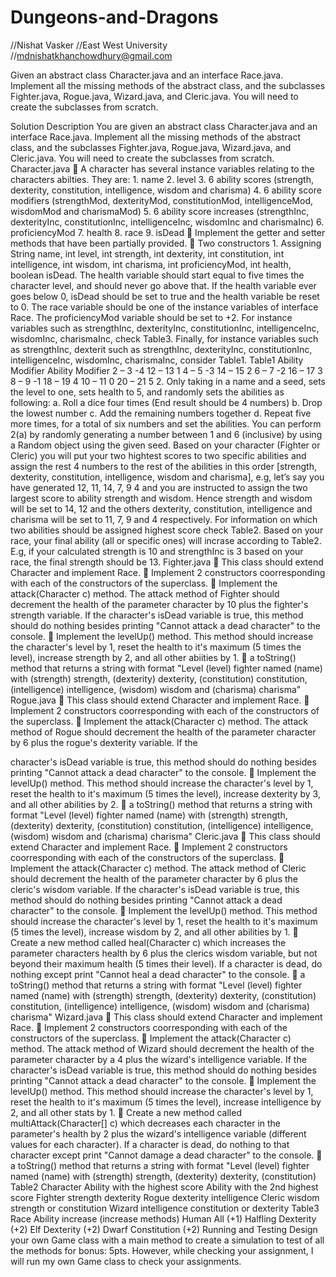 # Dungeons-and-Dragons

//Nishat Vasker
//East West University 
//mdnishatkhanchowdhury@gmail.com 


Given an abstract class Character.java and an interface Race.java. Implement all the missing methods of the abstract class, and the subclasses Fighter.java, Rogue.java, Wizard.java, and Cleric.java. You will need to create the subclasses from scratch.
<head>Solution Description</head>
You are given an abstract class Character.java and an interface Race.java. Implement all the missing methods of the abstract class, and the subclasses Fighter.java, Rogue.java, Wizard.java, and Cleric.java. You will need to create the subclasses from scratch.
Character.java
 A character has several instance variables relating to the characters abilties. They are:
1. name
2. level
3. 6 ability scores (strength, dexterity, constitution, intelligence, wisdom and charisma)
4. 6 ability score modifiers (strengthMod, dexterityMod, constitutionMod, intelligenceMod, wisdomMod and charismaMod)
5. 6 ability score increases (strengthInc, dexterityInc, constitutionInc, intelligenceInc, wisdomInc and charismaInc)
6. proficiencyMod
7. health
8. race
9. isDead
 Implement the getter and setter methods that have been partially provided.
 Two constructors
1. Assigning String name, int level, int strength, int dexterity, int constitution, int intelligence, int wisdom, int charisma, int proficiencyMod, int health, boolean isDead. The health variable should start equal to five times the character level, and should never go above that. If the health variable ever goes below 0, isDead should be set to true and the health variable be reset to 0. The race variable should be one of the instance variables of interface Race. The proficiencyMod variable should be set to +2. For instance variables such as strengthInc, dexterityInc, constitutionInc, intelligenceInc, wisdomInc, charismaInc, check Table3. Finally, for instance variables such as strengthInc, dexterit
such as strengthInc, dexterityInc, constitutionInc, intelligenceInc, wisdomInc, charismaInc, consider Table1.
Table1
Ability
Modifier
Ability
Modifier
2 – 3
-4
12 – 13
1
4 – 5
-3
14 – 15
2
6 – 7
-2
16 – 17
3
8 – 9
-1
18 – 19
4
10 – 11
0
20 – 21
5
2. Only taking in a name and a seed, sets the level to one, sets health to 5, and randomly sets the abilities as following:
a. Roll a dice four times (End result should be 4 numbers)
b. Drop the lowest number
c. Add the remaining numbers together
d. Repeat five more times, for a total of six numbers and set the abilities.
You can perform 2(a) by randomly generating a number between 1 and 6 (inclusive) by using a Random object using the given seed. Based on your character (Fighter or Cleric) you will put your two hightest scores to two specific abilities and assign the rest 4 numbers to the rest of the abilities in this order [strength, dexterity, constitution, intelligence, wisdom and charisma], e.g, let’s say you have generated 12, 11, 14, 7, 9 4 and you are instructed to assign the two largest score to ability strength and wisdom. Hence strength and wisdom will be set to 14, 12 and the others dexterity, constitution, intelligence and charisma will be set to 11, 7, 9 and 4 respectively. For information on which two abilities should be assigned highest score check Table2.
Based on your race, your final ability (all or specific ones) will incrase according to Table2. E.g, if your calculated strength is 10 and strengthInc is 3 based on your race, the final strength should be 13.
Fighter.java
 This class should extend Character and implement Race.
 Implement 2 constructors coorresponding with each of the constructors of the superclass.
 Implement the attack(Character c) method. The attack method of Fighter should decrement the health of the parameter character by 10 plus the fighter's strength variable. If the character's isDead variable is true, this method should do nothing besides printing "Cannot attack a dead character" to the console.
 Implement the levelUp() method. This method should increase the character's level by 1, reset the health to it's maximum (5 times the level), increase strength by 2, and all other abiities by 1.
 a toString() method that returns a string with format "Level (level) fighter named (name) with (strength) strength, (dexterity) dexterity, (constitution) constitution, (intelligence) intelligence, (wisdom) wisdom and (charisma) charisma"
Rogue.java
 This class should extend Character and implement Race.
 Implement 2 constructors coorresponding with each of the constructors of the superclass.
 Implement the attack(Character c) method. The attack method of Rogue should decrement the health of the parameter character by 6 plus the rogue's dexterity variable. If the

character's isDead variable is true, this method should do nothing besides printing "Cannot attack a dead character" to the console.
 Implement the levelUp() method. This method should increase the character's level by 1, reset the health to it's maximum (5 times the level), increase dexterity by 3, and all other abilities by 2.
 a toString() method that returns a string with format "Level (level) fighter named (name) with (strength) strength, (dexterity) dexterity, (constitution) constitution, (intelligence) intelligence, (wisdom) wisdom and (charisma) charisma"
Cleric.java
 This class should extend Character and implement Race.
 Implement 2 constructors coorresponding with each of the constructors of the superclass.
 Implement the attack(Character c) method. The attack method of Cleric should decrement the health of the parameter character by 6 plus the cleric's wisdom variable. If the character's isDead variable is true, this method should do nothing besides printing "Cannot attack a dead character" to the console.
 Implement the levelUp() method. This method should increase the character's level by 1, reset the health to it's maximum (5 times the level), increase wisdom by 2, and all other abilities by 1.
 Create a new method called heal(Character c) which increases the parameter characters health by 6 plus the clerics wisdom variable, but not beyond their maximum health (5 times their level). If a character is dead, do nothing except print "Cannot heal a dead character" to the console.
 a toString() method that returns a string with format "Level (level) fighter named (name) with (strength) strength, (dexterity) dexterity, (constitution) constitution, (intelligence) intelligence, (wisdom) wisdom and (charisma) charisma"
Wizard.java
 This class should extend Character and implement Race.
 Implement 2 constructors coorresponding with each of the constructors of the superclass.
 Implement the attack(Character c) method. The attack method of Wizard should decrement the health of the parameter character by a 4 plus the wizard's intelligence variable. If the character's isDead variable is true, this method should do nothing besides printing "Cannot attack a dead character" to the console.
 Implement the levelUp() method. This method should increase the character's level by 1, reset the health to it's maximum (5 times the level), increase intelligence by 2, and all other stats by 1.
 Create a new method called multiAttack(Character[] c) which decreases each character in the parameter's health by 2 plus the wizard's intelligence variable (different values for each character). If a character is dead, do nothing to that character except print "Cannot damage a dead character" to the console.
 a toString() method that returns a string with format "Level (level) fighter named (name) with (strength) strength, (dexterity) dexterity, (constitution)
Table2
Character
Ability with the highest score
Ability with the 2nd highest score
Fighter
strength
dexterity
Rogue
dexterity
intelligence
Cleric
wisdom
strength or constitution
Wizard
intelligence
constitution or dexterity
Table3
Race
Ability increase (increase methods)
Human
All (+1)
Halfling
Dexterity (+2)
Elf
Dexterity (+2)
Dwarf
Constitution (+2)
Running and Testing
Design your own Game class with a main method to create a simulation to test of all the methods for bonus: 5pts. However, while checking your assignment, I will run my own Game class to check your assignments.
